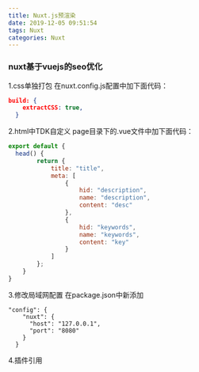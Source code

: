 ```yaml
---
title: Nuxt.js预渲染
date: 2019-12-05 09:51:54
tags: Nuxt
categories: Nuxt
---
```


### nuxt基于vuejs的seo优化

1.css单独打包
在nuxt.config.js配置中加下面代码：
```json
build: {
    extractCSS: true,
  }
```

2.html中TDK自定义
page目录下的.vue文件中加下面代码：
```js
export default {
  head() {
		return {
			title: "title",
			meta: [
				{
					hid: "description",
					name: "description",
					content: "desc"
				},
				{
					hid: "keywords",
					name: "keywords",
					content: "key"
				}
			]
		};
	}
}

```

3.修改局域网配置
在package.json中新添加
```
"config": {
    "nuxt": {
      "host": "127.0.0.1",
      "port": "8080"
    }
  }
```

4.插件引用
